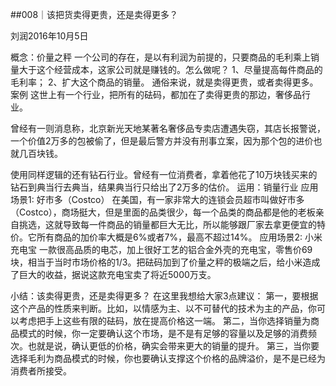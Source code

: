 ##008｜该把货卖得更贵，还是卖得更多？


刘润2016年10月5日

概念：价量之秤
一个公司的存在，是以有利润为前提的，只要商品的毛利乘上销量大于这个经营成本，这家公司就是赚钱的。怎么做呢？
1、尽量提高每件商品的毛利率；
2、扩大这个商品的销量。
通俗来说，就是卖得更贵，或者卖得更多。
案例
这世上有一个行业，把所有的砝码，都加在了卖得更贵的那边，奢侈品行业。

曾经有一则消息称，北京新光天地某著名奢侈品专卖店遭遇失窃，其店长报警说，一个价值2万多的包被偷了，但是最后警方并没有刑事立案，因为那个包的进价也就几百块钱。

使用同样逻辑的还有钻石行业。曾经有一位消费者，拿着他花了10万块钱买来的钻石到典当行去典当，结果典当行只给出了2万多的估价。
运用：销量行业
应用场景1: 好市多（Costco）
在美国，有一家非常大的连锁会员超市叫做好市多（Costco），商场挺大，但是里面的品类很少，每一个品类的商品都是他的老板亲自挑选，这就导致每一件商品的销量都巨大无比，所以能够跟厂家去拿更便宜的特价。它所有商品的加价率大概是6%或者7%，最高不超过14%。
应用场景2: 小米充电宝
一款很高品质的电芯，加上很好工艺的铝合金外壳的充电宝，零售价69块，相当于当时市场价格的1/3。把砝码加到了价量之秤的极端之后，给小米造成了巨大的收益，据说这款充电宝卖了将近5000万支。

小结：该卖得更贵，还是卖得更多？
在这里我想给大家3点建议：
第一，要根据这个产品的性质来判断。比如，以情感为主、以不可替代的技术为主的产品，你可以考虑把手上这些有限的砝码，放在提高价格这一端。
第二，当你选择销量为商品模式的时候，你一定要确认这个市场，是不是有足够的容量以及足够的消费频次。也就是说，确认更低的价格，确实会带来更大的销量的提升。
第三，当你要选择毛利为商品模式的时候，你也要确认支撑这个价格的品牌溢价，是不是已经为消费者所接受。